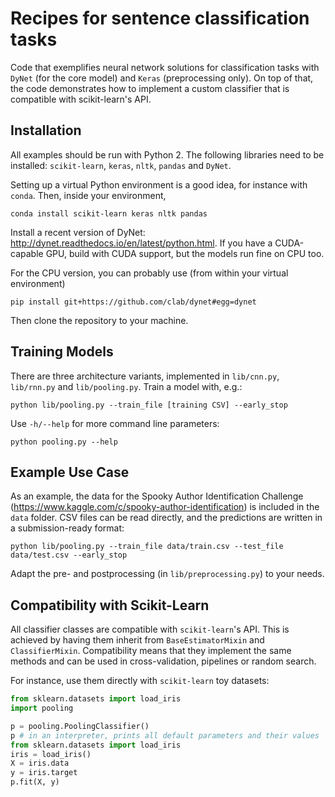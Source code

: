 # Recipes for sentence classification tasks

Code that exemplifies neural network solutions for classification tasks with `DyNet` (for the core model) and `Keras` (preprocessing only). On top of that, the code demonstrates how to implement a custom classifier that is compatible with scikit-learn's API.

## Installation

All examples should be run with Python 2. The following libraries need to be installed: `scikit-learn`, `keras`, `nltk`,  `pandas` and `DyNet`.

Setting up a virtual Python environment is a good idea, for instance with `conda`. Then, inside your environment,

    conda install scikit-learn keras nltk pandas

Install a recent version of DyNet: http://dynet.readthedocs.io/en/latest/python.html. If you have a CUDA-capable GPU, build with CUDA support, but the models run fine on CPU too.

For the CPU version, you can probably use (from within your virtual environment)

    pip install git+https://github.com/clab/dynet#egg=dynet

Then clone the repository to your machine.

## Training Models

There are three architecture variants, implemented in `lib/cnn.py`, `lib/rnn.py` and `lib/pooling.py`. Train a model with, e.g.:

    python lib/pooling.py --train_file [training CSV] --early_stop

Use `-h/--help` for more command line parameters:

    python pooling.py --help

## Example Use Case

As an example, the data for the Spooky Author Identification Challenge (https://www.kaggle.com/c/spooky-author-identification) is included in the `data` folder. CSV files can be read directly, and the predictions are written in a submission-ready format:

    python lib/pooling.py --train_file data/train.csv --test_file data/test.csv --early_stop

Adapt the pre- and postprocessing (in `lib/preprocessing.py`) to your needs.

## Compatibility with Scikit-Learn

All classifier classes are compatible with `scikit-learn`'s API. This is achieved by having them inherit from `BaseEstimatorMixin` and `ClassifierMixin`. Compatibility means that they implement the same methods and can be used in cross-validation, pipelines or random search.

For instance, use them directly with `scikit-learn` toy datasets:

```python
from sklearn.datasets import load_iris
import pooling

p = pooling.PoolingClassifier()
p # in an interpreter, prints all default parameters and their values
from sklearn.datasets import load_iris
iris = load_iris()
X = iris.data
y = iris.target
p.fit(X, y)
```

